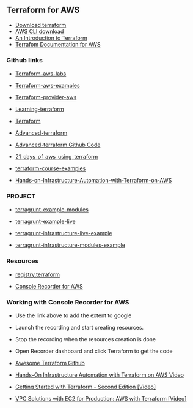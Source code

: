 
## Terraform for AWS
* [Download terraform](https://www.terraform.io/downloads.html)
* [AWS CLI download](https://aws.amazon.com/cli/)
* [An Introduction to Terraform](https://blog.gruntwork.io/an-introduction-to-terraform-f17df9c6d180)
* [Terrafom Documentation for AWS](https://registry.terraform.io/providers/hashicorp/aws/latest/docs)


### Github links
* [Terraform-aws-labs](https://github.com/mlabouardy/terraform-aws-labs)

* [Terraform-aws-examples](https://github.com/diodonfrost/terraform-aws-examples)

* [Terraform-provider-aws](https://github.com/hashicorp/terraform-provider-aws/tree/master/examples)

* [Learning-terraform](https://github.com/afloesch/learning-terraform)

* [Terraform](https://github.com/vivekyad4v/terraform)

* [Advanced-terraform](https://github.com/AndrewFarley/advanced-terraform)

* [Advanced-terraform Github Code](https://github.com/LinkedInLearning/advanced-terraform-2823489)

* [21_days_of_aws_using_terraform](https://github.com/100daysofdevops/21_days_of_aws_using_terraform)

* [terraform-course-examples](https://github.com/WillBrock/terraform-course-examples/tree/master/getting-started)

* [Hands-on-Infrastructure-Automation-with-Terraform-on-AWS](https://github.com/PacktPublishing/Hands-on-Infrastructure-Automation-with-Terraform-on-AWS)


### PROJECT
* [terragrunt-example-modules](https://github.com/slitsevych/terragrunt-example-modules)

* [terragrunt-example-live](https://github.com/slitsevych/terragrunt-example-live)

* [terragrunt-infrastructure-live-example](https://github.com/gruntwork-io/terragrunt-infrastructure-live-example)

* [terragrunt-infrastructure-modules-example](https://github.com/gruntwork-io/terragrunt-infrastructure-modules-example)


### Resources
* [registry.terraform](https://registry.terraform.io/)

* [Console Recorder for AWS](https://chrome.google.com/webstore/detail/console-recorder-for-aws/ganlhgooidfbijjidcpkeaohjnkeicba?hl=en)

### Working with Console Recorder for AWS
* Use the link above to add the extent to google
* Launch the recording and start creating resources.
* Stop the recording when the resources creation is done
* Open Recorder dashboard and click Terraform to get the code


* [Awesome Terraform Github](https://github.com/shuaibiyy/awesome-terraform)

* [Hands-On Infrastructure Automation with Terraform on AWS Video](https://www.packtpub.com/big-data-and-business-intelligence/hands-infrastructure-automation-terraform-aws-video)

* [Getting Started with Terraform - Second Edition [Video]](https://www.packtpub.com/networking-and-servers/getting-started-terraform-second-edition)

* [VPC Solutions with EC2 for Production: AWS with Terraform [Video]](https://www.packtpub.com/application-development/vpc-solutions-ec2-production-aws-terraform-video)



